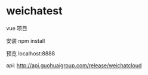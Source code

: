 # weichatest
vue 项目

安装  npm install

预览  localhost:8888

api: http://api.guohuaigroup.com/release/weichatcloud
